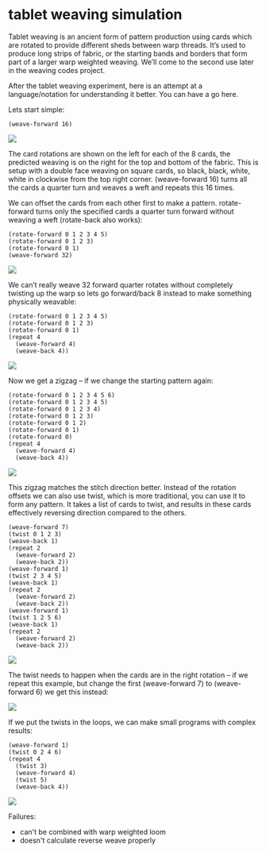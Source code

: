 
# tablet weaving simulation

Tablet weaving is an ancient form of pattern production using cards
which are rotated to provide different sheds between warp threads. It’s
used to produce long strips of fabric, or the starting bands and borders
that form part of a larger warp weighted weaving. We’ll come to the
second use later in the weaving codes project.

After the tablet weaving experiment, here is an attempt at a language/notation for understanding it better. You can have a go here.

Lets start simple:

    (weave-forward 16)

![](figures/forward16.png)

The card rotations are shown on the left for each of the 8 cards, the predicted weaving is on the right for the top and bottom of the fabric. This is setup with a double face weaving on square cards, so black, black, white, white in clockwise from the top right corner. (weave-forward 16) turns all the cards a quarter turn and weaves a weft and repeats this 16 times.

We can offset the cards from each other first to make a pattern. rotate-forward turns only the specified cards a quarter turn forward without weaving a weft (rotate-back also works):

    (rotate-forward 0 1 2 3 4 5)
    (rotate-forward 0 1 2 3)
    (rotate-forward 0 1)
    (weave-forward 32)

![](figures/diagonal.png)

We can’t really weave 32 forward quarter rotates without completely twisting up the warp so lets go forward/back 8 instead to make something physically weavable:

    (rotate-forward 0 1 2 3 4 5)
    (rotate-forward 0 1 2 3)
    (rotate-forward 0 1)
    (repeat 4
      (weave-forward 4)
      (weave-back 4))

![](figures/zigzag1.png)

Now we get a zigzag – if we change the starting pattern again:

    (rotate-forward 0 1 2 3 4 5 6)
    (rotate-forward 0 1 2 3 4 5) 
    (rotate-forward 0 1 2 3 4)
    (rotate-forward 0 1 2 3)
    (rotate-forward 0 1 2)
    (rotate-forward 0 1)
    (rotate-forward 0)
    (repeat 4
      (weave-forward 4)
      (weave-back 4))

![](figures/zigzag2.png)

This zigzag matches the stitch direction better. Instead of the rotation offsets we can also use twist, which is more traditional, you can use it to form any pattern. It takes a list of cards to twist, and results in these cards effectively reversing direction compared to the others.

    (weave-forward 7)
    (twist 0 1 2 3)
    (weave-back 1)
    (repeat 2
      (weave-forward 2)
      (weave-back 2))
    (weave-forward 1)
    (twist 2 3 4 5)
    (weave-back 1)
    (repeat 2
      (weave-forward 2)
      (weave-back 2))
    (weave-forward 1)
    (twist 1 2 5 6)
    (weave-back 1)
    (repeat 2
      (weave-forward 2)
      (weave-back 2))

![](figures/mip.png)

The twist needs to happen when the cards are in the right rotation – if
we repeat this example, but change the first (weave-forward 7) to
(weave-forward 6) we get this instead:

![](figures/miperror.png)

If we put the twists in the loops, we can make small programs with complex results:

    (weave-forward 1)
    (twist 0 2 4 6)
    (repeat 4
      (twist 3)
      (weave-forward 4)
      (twist 5)
      (weave-back 4))

![](figures/twistpat-comb.jpg)
   
Failures:

- can't be combined with warp weighted loom
- doesn't calculate reverse weave properly
